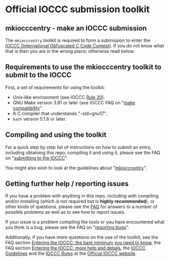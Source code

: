 # Official IOCCC submission toolkit

## mkiocccentry - make an IOCCC submission

The `mkiocccentry` toolkit is required to form a submission to enter the [IOCCC
&lpar;International Obfuscated C Code Contest&rpar;](https://www.ioccc.org). If
you do not know what that is then you are in the wrong place; otherwise read
below.

## Requirements to use the mkiocccentry toolkit to submit to the IOCCC

First, a set of requirements for using the toolkit:

* Unix-like environment (see IOCCC [Rule
20](https://www.ioccc.org/next/rules.html#rule20)).
* GNU Make version 3.81 or later (see IOCCC
FAQ on "[make
compatibility](https://www.ioccc.org/faq.html#make_compatibility)".
* A C compiler that understands "-std=gnu17".
* `bash` version 5.1.8 or later.

## Compiling and using the toolkit

For a quick step by step list of instructions on how to submit an entry,
including obtaining this repo, compiling it and using it, please
see the
FAQ on "[submitting to the
IOCCC](https://www.ioccc.org/faq.html#submit)".

You might also wish to look at the
guidelines about
"[mkiocccentry](https://www.ioccc.org/next/guidelines.html#mkiocccentry)".


## Getting further help / reporting issues

If you have a problem with anything in this repo, including with compiling
and/or installing (which is not required but is **highly recommended**), or
other kinds of questions, please see the
[FAQ](https://github.com/ioccc-src/mkiocccentry/blob/master/FAQ.md) for answers
to a number of possible problems as well as to see how to report issues.

If your issue is a problem compiling the tools or you have encountered what
you think is a bug, please see the
FAQ on "[reporting bugs](FAQ.md#bugs)".

Additionally, if you have more questions on the use of the toolkit, see the FAQ
section [Entering the IOCCC: the bare minimum you need to
know](https:/www.ioccc.org/faq.html#enter_questions), the FAQ section [Entering
the IOCCC: more help and
details](https://www.ioccc.org/faq.html#submitting_help), the [IOCCC
Guidelines](https://www.ioccc.org/next/guidelines.html) and the [IOCCC
Rules](https://www.ioccc.org/next/rules.html) at the [Official IOCCC
website](https://www.ioccc.org).
